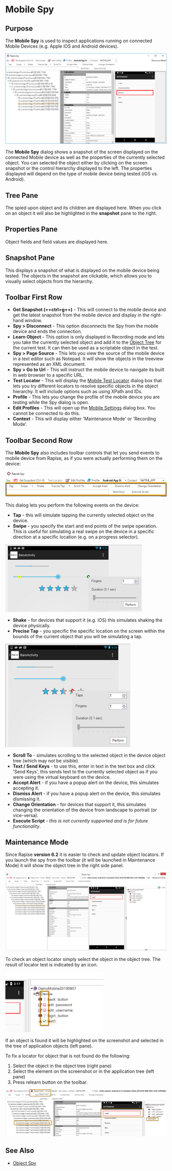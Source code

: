 # Mobile Spy

## Purpose

The **Mobile Spy** is used to inspect applications running on connected Mobile Devices (e.g. Apple iOS and Android devices).

![spy\_dialog\_mobile\_android](./img/tutorial_mobile_testing14.png )

The **Mobile Spy** dialog shows a snapshot of the screen displayed on the connected Mobile device as well as the properties of the currently selected object. You can selected the object either by clicking on the screen snapshot or the control hierarchy displayed to the left. The properties displayed will depend on the type of mobile device being tested (iOS vs. Android).

## Tree Pane

The spied upon object and its children are displayed here. When you click on an object it will also be highlighted in the **snapshot**
pane to the right.

## Properties Pane

Object fields and field values are displayed here.

## Snapshot Pane

This displays a snapshot of what is displayed on the mobile device  being tested. The objects in the snapshot are clickable, which allows
you to visually select objects from the hierarchy.

## Toolbar First Row

- **Get Snapshot (++ctrl+g++)** - This will connect to the mobile device and get the latest snapshot from the mobile device and display in the right-hand window.
- **Spy > Disconnect** - This option disconnects the Spy from the mobile device and ends the connection.
- **Learn Object** - This option is only displayed in Recording mode and lets you take the currently selected object and add it to the [Object Tree](object_tree.md) for the current test. It can then be used as a scriptable object in the test.
- **Spy > Page Source** - This lets you view the source of the mobile device in a text editor such as Notepad. It will show the objects in the treeview represented as an XML document.
- **Spy > Go to Url** - This will instruct the mobile device to navigate its built in web browser to a specific URL.
- **Test Locator** - This will display the [Mobile Test Locator](mobile_test_locator_dialog.md) dialog box that lets you try different locators to resolve specific objects in the object hierarchy. It will include options such as using XPath and IDs.
- **Profile** - This lets you change the profile of the mobile device you are testing while the Spy dialog is open.
- **Edit Profiles** - This will open up the [Mobile Settings](mobile_settings_dialog.md) dialog box. You cannot be connected to do this.
- **Context** - This will display either 'Maintenance Mode' or 'Recording Mode'.

## Toolbar Second Row

The **Mobile Spy** also includes toolbar controls that let you send events to mobile device from Rapise, as if you were actually performing them on the device:

![ribbon\_mobile\_spy\_events](./img/tutorial_mobile_testing15.png)

This dialog lets you perform the following events on the device:

- **Tap** - this will simulate tapping the currently selected object on the device.
- **Swipe** - you specify the start and end points of the swipe operation. This is useful for simulating a real swipe on the device in a specific direction at a specific location (e.g. on a progress selector).

 ![spy\_dialog\_mobile\_events\_swipe](./img/object_spy_mobile3.png)

- **Shake** - for devices that support it (e.g. iOS) this simulates shaking the device physically.
- **Precise Tap** - you specific the specific location on the screen within the bounds of the current object that you will be simulating a tap. 

![spy_dialog_mobile_events_precise_tap](./img/object_spy_mobile4.png)

- **Scroll To** - simulates scrolling to the selected object in the device object tree (which may not be visible).
- **Text / Send Keys** - to use this, enter in text in the text box and click 'Send Keys', this sends text to the currently selected  object as if you were using the virtual keyboard on the device.
- **Accept Alert** - if you have a popup alert on the device, this simulates accepting it.
- **Dismiss Alert** - if you have a popup alert on the device, this simulates dismissing it.
- **Change Orientation** - for devices that support it, this simulates changing the orientation of the device from landscape to portrait (or vice-versa).
- **Execute Script** - *this is not currently supported and is for future functionality*.

## Maintenance Mode

Since Rapise **version 6.2** it is easier to check and update object locators. If you launch the spy from the toolbar (it will be launched in Maintenance Mode) it will show the object tree in the right side panel.

![Mobile Spy Maintenance Mode](./img/mobile_spy_maintenance.png)

To check an object locator simply select the object in the object tree. The result of locator test is indicated by an icon.

<img src="/Guide/img/mobile_spy_object_tree_icons.png" width="307" />

If an object is found it will be highlighted on the screenshot and selected in the tree of application objects (left pane).

To fix a locator for object that is not found do the following:

1. Select the object in the object tree (right pane)
2. Select the element on the screenshot or in the application tree (left pane)
3. Press relearn button on the toolbar.

![Mobile Spy Relearn](./img/mobile_spy_relearn.png)

## See Also

- [Object Spy](object_spy.md)
